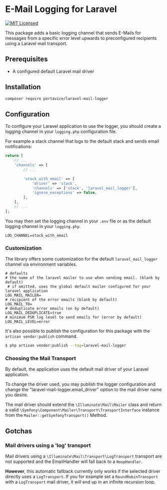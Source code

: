 # E-Mail Logging for Laravel

[![MIT Licensed](https://img.shields.io/badge/License-MIT-brightgreen.svg?style=flat-square)](LICENSE.md)

This package adds a basic logging channel that sends E-Mails for messages from a specific error level upwards to 
preconfigured recipients using a Laravel mail transport.

## Prerequisites

* A configured default Laravel mail driver

## Installation

```sh
composer require portavice/laravel-mail-logger
```

## Configuration

To configure your Laravel application to use the logger, you should create a logging channel in your `logging.php`
configuration file.

For example a stack channel that logs to the default stack and sends email notifications:

```php
return [
    // ...
    'channels' => [
        // ...    

        'stack_with_email' => [
            'driver' => 'stack',
            'channels' => ['stack', 'laravel_mail_logger'],
            'ignore_exceptions' => false,
        ],
    ],
    // ...    
];
```

You may then set the logging channel in your `.env` file or as the default logging channel in your `logging.php`.

```dotenv
LOG_CHANNEL=stack_with_email
```

### Customization

The library offers some customization for the default `laravel_mail_logger` channel via environment variables.

```dotenv
# defaults
# the name of the laravel mailer to use when sending email. (blank by default)
 # if omitted, uses the global default mailer configured for your laravel application 
LOG_MAIL_MAILER=
# recipient of the error emails (blank by default) 
LOG_MAIL_TO=
# deduplicate error emails (on by default)
LOG_MAIL_DEDUPLICATE=true
# minimum PSR log level to send emails for (error by default) 
LOG_MAIL_LEVEL=error
```

It's also possible to publish the configuration for this package with the `artisan vendor:publish` command.

```sh
$ php artisan vendor:publish --tag=laravel-mail-logger
```

### Choosing the Mail Transport

By default, the application uses the default mail driver of your Laravel application.

To change the driver used, you may publish the logger configuration and change the "laravel-mail-logger.email_driver" 
option to the mail driver name you desire.

The mail driver should extend the `\Illuminate\Mail\Mailer` class and return 
a valid `\Symfony\Component\Mailer\Transport\TransportInterface` instance from the `Mailer::getSymfonyTransport()`
Method.

## Gotchas

### Mail drivers using a 'log' transport

Mail drivers using a `\Illuminate\Mail\Transport\LogTransport` transport are not supported and the EmailHandler will
fall back to a `NoopHandler`.

**However**, this automatic fallback currently only works if the selected driver directly uses a `LogTransport`.
If you for example set a `RoundRobinTransport` with a `LogTransport` mail driver, it will end up in 
an infinite recursion loop. 
